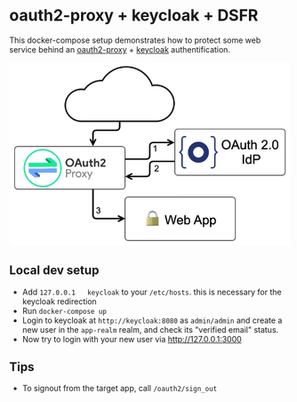 # oauth2-proxy + keycloak + DSFR

This docker-compose setup demonstrates how to protect some web service behind an [oauth2-proxy](https://github.com/oauth2-proxy/oauth2-proxy) + [keycloak](https://www.keycloak.org/) authentification.

[![](./diagram.jpg)](https://developer.okta.com/blog/2022/07/14/add-auth-to-any-app-with-oauth2-proxy)

## Local dev setup

- Add `127.0.0.1   keycloak` to your `/etc/hosts`. this is necessary for the keycloak redirection
- Run `docker-compose up`
- Login to keycloak at `http://keycloak:8080` as `admin/admin` and create a new user in the `app-realm` realm, and check its "verified email" status.
- Now try to login with your new user via http://127.0.0.1:3000

## Tips

- To signout from the target app, call `/oauth2/sign_out`
